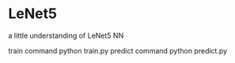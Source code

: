 # LeNet5
a little understanding of LeNet5 NN

train command python train.py
predict command python predict.py
